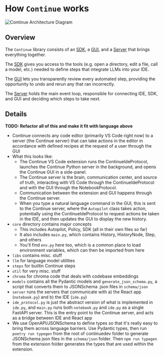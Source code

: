 # How `Continue` works

![Continue Architecture Diagram](/img/continue-architecture.png)

## Overview

The `Continue` library consists of an [SDK](./concepts/sdk.md), a [GUI](./concepts/gui.md), and a [Server](./concepts/server.md) that brings everything together.

The [SDK](./concepts/sdk.md) gives you access to the tools (e.g. open a directory, edit a file, call a model, etc.) needed to define steps that integrate LLMs into your IDE.

The [GUI](./concepts/gui.md) lets you transparently review every automated step, providing the opportunity to undo and rerun any that ran incorrectly.

The [Server](./concepts/server.md) holds the main event loop, responsible for connecting IDE, SDK, and GUI and deciding which steps to take next.

## Details

**TODO: Refactor all of this and make it fit with language above**

- Continue connects any code editor (primarily VS Code right now) to a server (the Continue server) that can take actions in the editor in accordance with defined recipes at the request of a user through the GUI
- What this looks like:
  - The Continue VS Code extension runs the ContinueIdeProtocol, launches the Continue Python server in the background, and opens the Continue GUI in a side-panel.
  - The Continue server is the brain, communication center, and source of truth, interacting with VS Code through the ContinueIdeProtocol and with the GUI through the NotebookProtocol.
  - Communication between the extension and GUI happens through the Continue server.
  - When you type a natural language command in the GUI, this is sent to the Continue server, where the `Autopilot` class takes action, potentially using the ContinueIdeProtocol to request actions be taken in the IDE, and then updates the GUI to display the new history.
- `core` directory contains major concepts
  - This includes Autopilot, Policy, SDK (all in their own files so far)
  - It also includes `main.py`, which contains History, HistoryNode, Step, and others
  - You'll find `env.py` here too, which is a common place to load environment variables, which can then be imported from here
- `libs` contains misc. stuff
- `llm` for language model utilities
- `steps` for builtin Continue steps
- `util` for very misc. stuff
- `chroma` for chroma code that deals with codebase embeddings
- `models` contains all the Pydantic models and `generate_json_schema.py`, a script that converts them to JSONSchema .json files in `schema/json`
- `server` runs the servers that communicate with a) the React app (`notebook.py`) and b) the IDE (`ide.py`)
- `ide_protocol.py` is just the abstract version of what is implemented in `ide.py`, and `main.py` runs both `notebook.py` and `ide.py` as a single FastAPI server. This is the entry point to the Continue server, and acts as a bridge between IDE and React app
- We use OpenAPI/JSONSchema to define types so that it's really easy to bring them across language barriers. Use Pydantic types, then run `poetry run typegen` from the root of continuedev folder to generate JSONSchema json files in the `schema/json` folder. Then `npm run typegen` from the extension folder generates the types that are used within the extension.